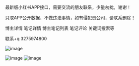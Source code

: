最新版小红书APP接口，需要交流的朋友联系，少量勿扰，谢谢！

只取APP公开数据，不做违法事情，如有侵犯贵公司，请联系删除！

博主详情 笔记详情 博主笔记列表 笔记评论 关键词搜索等

联系+q 3275974800

![image](https://user-images.githubusercontent.com/112620601/187882104-4c05dbb3-f407-41c8-a170-9b7b7c97763a.png)

![image](https://user-images.githubusercontent.com/112620601/187882225-38a52470-7316-4b30-85bb-2f2e0cb761f5.png)
![image](https://user-images.githubusercontent.com/112620601/187882401-ae2eec66-c4ef-4e2e-bc8e-afd30b115b0b.png)
